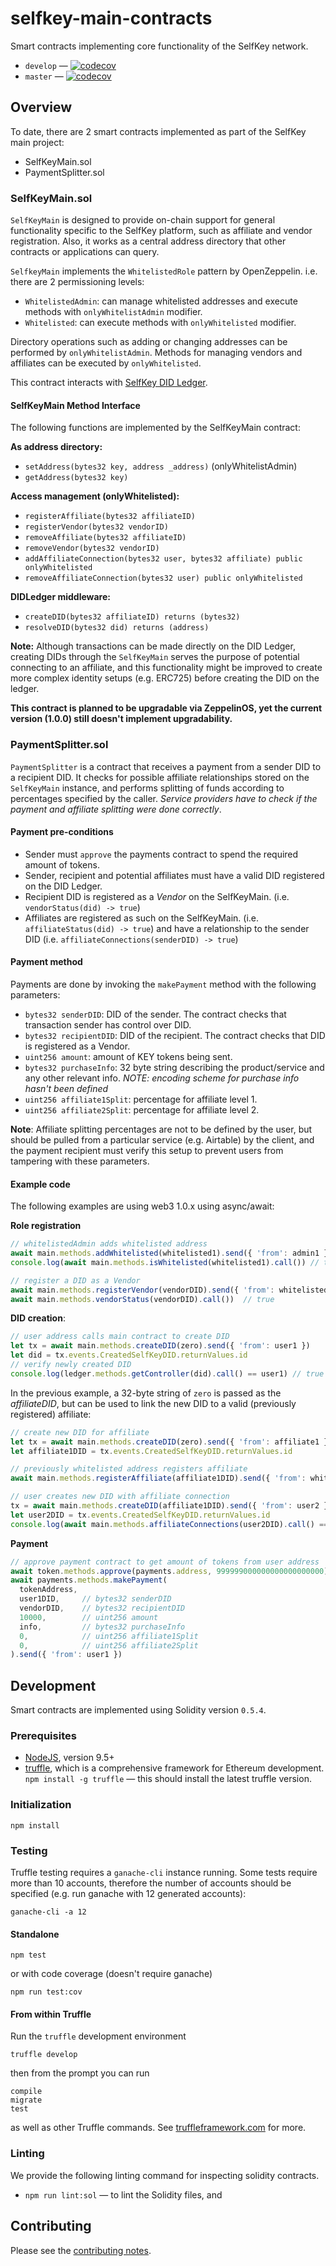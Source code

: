 # selfkey-main-contracts

Smart contracts implementing core functionality of the SelfKey network.

* `develop` — [![codecov](https://codecov.io/gh/SelfKeyFoundation/selfkey-main-contracts/branch/develop/graph/badge.svg)](https://codecov.io/gh/SelfKeyFoundation/selfkey-main-contracts)
* `master` — [![codecov](https://codecov.io/gh/SelfKeyFoundation/selfkey-main-contracts/branch/master/graph/badge.svg)](https://codecov.io/gh/SelfKeyFoundation/selfkey-main-contracts)

## Overview

To date, there are 2 smart contracts implemented as part of the SelfKey main project:

* SelfKeyMain.sol
* PaymentSplitter.sol

### SelfKeyMain.sol

`SelfKeyMain` is designed to provide on-chain support for general functionality specific to the SelfKey
platform, such as affiliate and vendor registration. Also, it works as a central address directory that other
contracts or applications can query.

`SelfkeyMain` implements the `WhitelistedRole` pattern by OpenZeppelin. i.e. there are 2 permissioning levels:

* `WhitelistedAdmin`: can manage whitelisted addresses and execute methods with `onlyWhitelistAdmin` modifier.
* `Whitelisted`: can execute methods with `onlyWhitelisted` modifier.

Directory operations such as adding or changing addresses can be performed by `onlyWhitelistAdmin`. Methods for
managing vendors and affiliates can be executed by `onlyWhitelisted`.

This contract interacts with [SelfKey DID Ledger](https://github.com/SelfKeyFoundation/selfkey-did-ledger).

#### SelfKeyMain Method Interface

The following functions are implemented by the SelfKeyMain contract:

**As address directory:**

* `setAddress(bytes32 key, address _address)` (onlyWhitelistAdmin)
* `getAddress(bytes32 key)`

**Access management (onlyWhitelisted):**

* `registerAffiliate(bytes32 affiliateID)`
* `registerVendor(bytes32 vendorID)`
* `removeAffiliate(bytes32 affiliateID)`
* `removeVendor(bytes32 vendorID)`
* `addAffiliateConnection(bytes32 user, bytes32 affiliate) public onlyWhitelisted`
* `removeAffiliateConnection(bytes32 user) public onlyWhitelisted`

**DIDLedger middleware:**

* `createDID(bytes32 affiliateID) returns (bytes32)`
* `resolveDID(bytes32 did) returns (address)`

**Note:** Although transactions can be made directly on the DID Ledger, creating DIDs through the `SelfKeyMain`
serves the purpose of potential connecting to an affiliate, and this functionality might be improved to create
more complex identity setups (e.g. ERC725) before creating the DID on the ledger.

**This contract is planned to be upgradable via ZeppelinOS, yet the current version (1.0.0) still doesn't implement upgradability.**

### PaymentSplitter.sol

`PaymentSplitter` is a contract that receives a payment from a sender DID to a recipient DID. It checks for
possible affiliate relationships stored on the `SelfKeyMain` instance, and performs splitting of funds
according to percentages specified by the caller. _Service providers have to check if the payment and
affiliate splitting were done correctly_.

#### Payment pre-conditions

* Sender must `approve` the payments contract to spend the required amount of tokens.
* Sender, recipient and potential affiliates must have a valid DID registered on the DID Ledger.
* Recipient DID is registered as a _Vendor_ on the SelfKeyMain. (i.e. `vendorStatus(did) -> true`)
* Affiliates are registered as such on the SelfKeyMain. (i.e. `affiliateStatus(did) -> true`) and have a relationship to the sender DID (i.e. `affiliateConnections(senderDID) -> true`)

#### Payment method

Payments are done by invoking the `makePayment` method with the following parameters:

* `bytes32 senderDID`: DID of the sender. The contract checks that transaction sender has control over DID.
* `bytes32 recipientDID`: DID of the recipient. The contract checks that DID is registered as a Vendor.
* `uint256 amount`: amount of KEY tokens being sent.
* `bytes32 purchaseInfo`: 32 byte string describing the product/service and any other relevant info.
_NOTE: encoding scheme for purchase info hasn't been defined_
* `uint256 affiliate1Split`: percentage for affiliate level 1.
* `uint256 affiliate2Split`: percentage for affiliate level 2.

**Note**: Affiliate splitting percentages are not to be defined by the user, but should be pulled from a particular service (e.g. Airtable) by the client, and the payment recipient must verify this setup to prevent users from tampering with these parameters.

#### Example code

The following examples are using web3 1.0.x using async/await:

**Role registration**

```javascript
// whitelistedAdmin adds whitelisted address
await main.methods.addWhitelisted(whitelisted1).send({ 'from': admin1 })
console.log(await main.methods.isWhitelisted(whitelisted1).call()) // true

// register a DID as a Vendor
await main.methods.registerVendor(vendorDID).send({ 'from': whitelisted1 })
await main.methods.vendorStatus(vendorDID).call())  // true
```

**DID creation**:

```javascript
// user address calls main contract to create DID
let tx = await main.methods.createDID(zero).send({ 'from': user1 })
let did = tx.events.CreatedSelfKeyDID.returnValues.id
// verify newly created DID
console.log(ledger.methods.getController(did).call() == user1) // true
```

In the previous example, a 32-byte string of `zero` is passed as the _affiliateDID_, but can be used to link
the new DID to a valid (previously registered) affiliate:

```javascript
// create new DID for affiliate
let tx = await main.methods.createDID(zero).send({ 'from': affiliate1 })
let affiliate1DID = tx.events.CreatedSelfKeyDID.returnValues.id

// previously whitelisted address registers affiliate
await main.methods.registerAffiliate(affiliate1DID).send({ 'from': whitelisted1 })

// user creates new DID with affiliate connection
tx = await main.methods.createDID(affiliate1DID).send({ 'from': user2 })
let user2DID = tx.events.CreatedSelfKeyDID.returnValues.id
console.log(await main.methods.affiliateConnections(user2DID).call() == affiliate1DID) // true
```

**Payment**

```javascript
// approve payment contract to get amount of tokens from user address
await token.methods.approve(payments.address, 999999000000000000000000).send({ 'from': user1 })
await payments.methods.makePayment(
  tokenAddress,
  user1DID,     // bytes32 senderDID
  vendorDID,    // bytes32 recipientDID
  10000,        // uint256 amount
  info,         // bytes32 purchaseInfo
  0,            // uint256 affiliate1Split
  0,            // uint256 affiliate2Split
).send({ 'from': user1 })
```

## Development

Smart contracts are implemented using Solidity version `0.5.4`.

### Prerequisites

* [NodeJS](htps://nodejs.org), version 9.5+
* [truffle](http://truffleframework.com/), which is a comprehensive framework for Ethereum development. `npm install -g truffle` — this should install the latest truffle version.

### Initialization

    npm install

### Testing

Truffle testing requires a `ganache-cli` instance running. Some tests require more than 10 accounts, therefore
the number of accounts should be specified (e.g. run ganache with 12 generated accounts):

    ganache-cli -a 12

#### Standalone

    npm test

or with code coverage (doesn't require ganache)

    npm run test:cov

#### From within Truffle

Run the `truffle` development environment

    truffle develop

then from the prompt you can run

    compile
    migrate
    test

as well as other Truffle commands. See [truffleframework.com](http://truffleframework.com) for more.

### Linting

We provide the following linting command for inspecting solidity contracts.

* `npm run lint:sol` — to lint the Solidity files, and

## Contributing

Please see the [contributing notes](CONTRIBUTING.md).
